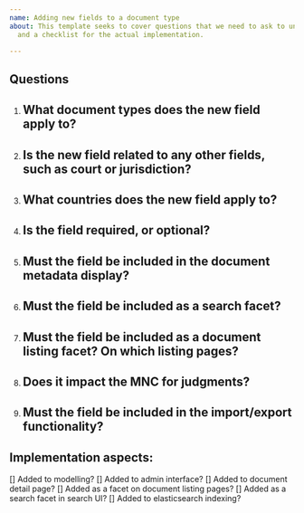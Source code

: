 ```yaml
---
name: Adding new fields to a document type
about: This template seeks to cover questions that we need to ask to understand implementation
  and a checklist for the actual implementation.

---
```


## Questions
1. What document types does the new field apply to?
    -
2. Is the new field related to any other fields, such as court or jurisdiction?
    -
3. What countries does the new field apply to?
    -
4. Is the field required, or optional?
    -
5. Must the field be included in the document metadata display?
    -
6. Must the field be included as a search facet?
    -
7. Must the field be included as a document listing facet? On which listing pages?
    -
8. Does it impact the MNC for judgments?
   -
9. Must the field be included in the import/export functionality?
   -

## Implementation aspects:
[] Added to modelling?
[] Added to admin interface?
[] Added to document detail page?
[] Added as a facet on document listing pages?
[] Added as a search facet in search UI?
[] Added to elasticsearch indexing?
